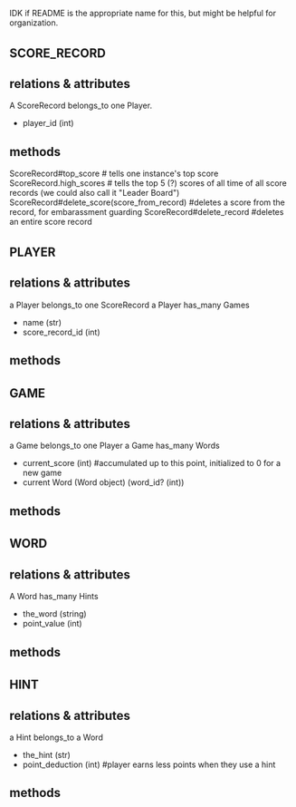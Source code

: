 IDK if README is the appropriate name for this, but might be helpful for organization. 

######
## SCORE_RECORD
## relations & attributes
A ScoreRecord belongs_to one Player.
 * player_id (int)
## methods
ScoreRecord#top_score # tells one instance's top score
ScoreRecord.high_scores # tells the top 5 (?) scores of all time of all score records (we could also call it "Leader Board")
ScoreRecord#delete_score(score_from_record) #deletes a score from the record, for embarassment guarding
ScoreRecord#delete_record                   #deletes an entire score record


######
## PLAYER
## relations & attributes
a Player belongs_to one ScoreRecord
a Player has_many Games
 * name (str)
 * score_record_id (int)
## methods


######
## GAME 
## relations & attributes
a Game belongs_to one Player
a Game has_many Words
 * current_score (int)  #accumulated up to this point, initialized to 0 for a new game
 * current Word (Word object) (word_id? (int))
## methods




######
## WORD
## relations & attributes
A Word has_many Hints
 * the_word (string)
 * point_value (int)
## methods


######
## HINT
## relations & attributes
a Hint belongs_to a Word
 * the_hint (str)
 * point_deduction (int) #player earns less points when they use a hint
## methods